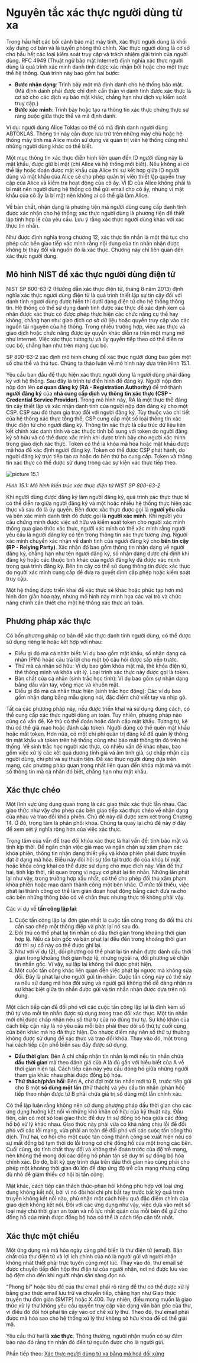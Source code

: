 # Nguyên tắc xác thực người dùng từ xa

Trong hầu hết các bối cảnh bảo mật máy tính, xác thực người dùng là khối xây dựng cơ bản và là tuyến phòng thủ chính. Xác thực người dùng là cơ sở cho hầu hết các loại kiểm soát truy cập và trách nhiệm giải trình của người dùng. RFC 4949 (Thuật ngữ bảo mật Internet) định nghĩa xác thực người dùng là quá trình xác minh danh tính được xác nhận bởi hoặc cho một thực thể hệ thống. Quá trình này bao gồm hai bước:

 - **Bước nhận dạng**: Trình bày một mã định danh cho hệ thống bảo mật. (Mã định danh phải được chỉ định cẩn thận vì danh tính được xác thực là cơ sở cho các dịch vụ bảo mật khác, chẳng hạn như dịch vụ kiểm soát truy cập.)
 - **Bước xác minh**: Trình bày hoặc tạo ra thông tin xác thực chứng thực sự ràng buộc giữa thực thể và mã định danh.

Ví dụ: người dùng Alice Toklas có thể có mã định danh người dùng ABTOKLAS. Thông tin này cần được lưu trữ trên những máy chủ hoặc hệ thống máy tính mà Alice muốn sử dụng và quản trị viên hệ thống cũng như những người dùng khác có thể biết.

Một mục thông tin xác thực điển hình liên quan đến ID người dùng này là mật khẩu, được giữ bí mật (chỉ Alice và hệ thống mới biết). Nếu không ai có thể lấy hoặc đoán được mật khẩu của Alice thì sự kết hợp giữa ID người dùng và mật khẩu của Alice sẽ cho phép quản trị viên thiết lập quyền truy cập của Alice và kiểm tra hoạt động của cô ấy. Vì ID của Alice không phải là bí mật nên người dùng hệ thống có thể gửi email cho cô ấy, nhưng vì mật khẩu của cô ấy là bí mật nên không ai có thể giả làm Alice.

Về bản chất, nhận dạng là phương tiện mà người dùng cung cấp danh tính được xác nhận cho hệ thống; xác thực người dùng là phương tiện để thiết lập tính hợp lệ của yêu cầu. Lưu ý rằng xác thực người dùng khác với xác thực tin nhắn.

Như được định nghĩa trong chương 12, xác thực tin nhắn là một thủ tục cho phép các bên giao tiếp xác minh rằng nội dung của tin nhắn nhận được không bị thay đổi và nguồn đó là xác thực. Chương này chỉ liên quan đến xác thực người dùng.

## Mô hình NIST để xác thực người dùng điện tử

NIST SP 800-63-2 (Hướng dẫn xác thực điện tử, tháng 8 năm 2013) định nghĩa xác thực người dùng điện tử là quá trình thiết lập sự tin cậy đối với danh tính người dùng được hiển thị dưới dạng điện tử cho hệ thống thông tin. Hệ thống có thể sử dụng danh tính được xác thực để xác định xem cá nhân được xác thực có được phép thực hiện các chức năng cụ thể hay không, chẳng hạn như giao dịch cơ sở dữ liệu hoặc quyền truy cập vào các nguồn tài nguyên của hệ thống. Trong nhiều trường hợp, việc xác thực và giao dịch hoặc chức năng được ủy quyền khác diễn ra trên một mạng mở như Internet. Việc xác thực tương tự và ủy quyền tiếp theo có thể diễn ra cục bộ, chẳng hạn như trên mạng cục bộ.

SP 800-63-2 xác định mô hình chung để xác thực người dùng bao gồm một số chủ thể và thủ tục. Chúng ta thảo luận về mô hình này dựa trên Hình 15.1.

Yêu cầu ban đầu để thực hiện xác thực người dùng là người dùng phải đăng ký với hệ thống. Sau đây là trình tự điển hình để đăng ký. Người nộp đơn nộp đơn lên **cơ quan đăng ký (RA - Registration Authority)** để trở thành **người đăng ký** của **nhà cung cấp dịch vụ thông tin xác thực (CSP - Credential Service Provider)**. Trong mô hình này, RA là một thực thể đáng tin cậy thiết lập và xác nhận danh tính của người nộp đơn đăng ký cho một CSP. CSP sau đó tham gia trao đổi với người đăng ký. Tùy thuộc vào chi tiết của hệ thống xác thực tổng thể, CSP cung cấp một số loại thông tin xác thực điện tử cho người đăng ký. Thông tin xác thực là cấu trúc dữ liệu liên kết chính xác danh tính và các thuộc tính bổ sung với token do người đăng ký sở hữu và có thể được xác minh khi được trình bày cho người xác minh trong giao dịch xác thực. Token có thể là khóa mã hóa hoặc mật khẩu được mã hóa để xác định người đăng ký. Token có thể được CSP phát hành, do người đăng ký trực tiếp tạo ra hoặc do bên thứ ba cung cấp. Token và thông tin xác thực có thể được sử dụng trong các sự kiện xác thực tiếp theo.

![picture 15.1](https://media.githubusercontent.com/media/MinkuruDev/ObsidianBackup/master/Cryptography/Assest/Picture_15_1.png)

*Hình 15.1: Mô hình kiến trúc xác thực điện tử NIST SP 800-63-2*

Khi người dùng được đăng ký làm người đăng ký, quá trình xác thực thực tế có thể diễn ra giữa người đăng ký và một hoặc nhiều hệ thống thực hiện xác thực và sau đó là ủy quyền. Bên được xác thực được gọi là **người yêu cầu** và bên xác minh danh tính đó được gọi là **người xác minh**. Khi người yêu cầu chứng minh được việc sở hữu và kiểm soát token cho người xác minh thông qua giao thức xác thực, người xác minh có thể xác minh rằng người yêu cầu là người đăng ký có tên trong thông tin xác thực tương ứng. Người xác minh chuyển xác nhận về danh tính của người đăng ký cho **bên tin cậy (RP - Relying Party)**. Xác nhận đó bao gồm thông tin nhận dạng về người đăng ký, chẳng hạn như tên người đăng ký, số nhận dạng được chỉ định khi đăng ký hoặc các thuộc tính khác của người đăng ký đã được xác minh trong quá trình đăng ký. Bên tin cậy có thể sử dụng thông tin được xác thực do người xác minh cung cấp để đưa ra quyết định cấp phép hoặc kiểm soát truy cập.

Một hệ thống được triển khai để xác thực sẽ khác hoặc phức tạp hơn mô hình đơn giản hóa này, nhưng mô hình này minh họa các vai trò và chức năng chính cần thiết cho một hệ thống xác thực an toàn.

## Phương pháp xác thực

Có bốn phương pháp cơ bản để xác thực danh tính người dùng, có thể được sử dụng riêng lẻ hoặc kết hợp với nhau:

- Điều gì đó mà cá nhân biết: Ví dụ bao gồm mật khẩu, số nhận dạng cá nhân (PIN) hoặc câu trả lời cho một bộ câu hỏi được sắp xếp trước.
- Thứ mà cá nhân sở hữu: Ví dụ bao gồm khóa mật mã, thẻ khóa điện tử, thẻ thông minh và khóa vật lý. Loại trình xác thực này được gọi là token.
- Bản chất của cá nhân (sinh trắc học tĩnh): Ví dụ bao gồm sự nhận dạng bằng dấu vân tay, võng mạc và khuôn mặt.
- Điều gì đó mà cá nhân thực hiện (sinh trắc học động): Các ví dụ bao gồm nhận dạng bằng mẫu giọng nói, đặc điểm chữ viết tay và nhịp gõ.

Tất cả các phương pháp này, nếu được triển khai và sử dụng đúng cách, có thể cung cấp xác thực người dùng an toàn. Tuy nhiên, phương pháp nào cũng có vấn đề. Kẻ thù có thể đoán hoặc đánh cắp mật khẩu. Tương tự, kẻ thù có thể giả mạo hoặc đánh cắp token. Người dùng có thể quên mật khẩu hoặc mất token. Hơn nữa, có một chi phí quản trị đáng kể để quản lý thông tin mật khẩu và token trên hệ thống cũng như bảo mật thông tin đó trên hệ thống. Về sinh trắc học người xác thực, có nhiều vấn đề khác nhau, bao gồm việc xử lý các kết quả dương tính giả và âm tính giả, sự chấp nhận của người dùng, chi phí và sự thuận tiện. Để xác thực người dùng dựa trên mạng, các phương pháp quan trọng nhất liên quan đến khóa mật mã và một số thông tin mà cá nhân đó biết, chẳng hạn như mật khẩu.

## Xác thực chéo

Một lĩnh vực ứng dụng quan trọng là các giao thức xác thực lẫn nhau. Các giao thức như vậy cho phép các bên giao tiếp xác thực chéo về nhận dạng của nhau và trao đổi khóa phiên. Chủ đề này đã được xem xét trong Chương 14. Ở đó, trọng tâm là phân phối khóa. Chúng ta quay lại chủ đề này ở đây để xem xét ý nghĩa rộng hơn của việc xác thực.

Trọng tâm của vấn đề trao đổi khóa xác thực là hai vấn đề: tính bảo mật và tính kịp thời. Để ngăn chặn việc giả mạo và ngăn chặn sự xâm phạm các khóa phiên, thông tin nhận dạng thiết yếu và khóa phiên phải được truyền đạt ở dạng mã hóa. Điều này đòi hỏi sự tồn tại trước đó của khóa bí mật hoặc khóa công khai có thể được sử dụng cho mục đích này. Vấn đề thứ hai, tính kịp thời, rất quan trọng vì nguy cơ phát lại tin nhắn. Những lần phát lại như vậy, trong trường hợp xấu nhất, có thể cho phép đối thủ xâm phạm khóa phiên hoặc mạo danh thành công một bên khác. Ở mức tối thiểu, việc phát lại thành công có thể làm gián đoạn hoạt động bằng cách đưa ra cho các bên những thông báo có vẻ chân thực nhưng thực tế không phải vậy.

Các ví dụ về **tấn công lặp lại**:

1. Cuộc tấn công lặp lại đơn giản nhất là cuộc tấn công trong đó đối thủ chỉ cần sao chép một thông điệp và phát lại nó sau đó.
2. Đối thủ có thể phát lại tin nhắn có dấu thời gian trong khoảng thời gian hợp lệ. Nếu cả bản gốc và bản phát lại đều đến trong khoảng thời gian đó thì sự cố này có thể được ghi lại.
3. Như với ví dụ (2), đối phương có thể phát lại tin nhắn được đánh dấu thời gian trong khoảng thời gian hợp lệ, nhưng ngoài ra, đối phương sẽ chặn tin nhắn gốc. Vì vậy, sự lặp lại không thể được phát hiện.
4. Một cuộc tấn công khác liên quan đến việc phát lại ngược mà không sửa đổi. Đây là phát lại cho người gửi tin nhắn. Cuộc tấn công này có thể xảy ra nếu sử dụng mã hóa đối xứng và người gửi không thể dễ dàng nhận ra sự khác biệt giữa tin nhắn được gửi và tin nhắn nhận được dựa trên nội dung.

Một cách tiếp cận để đối phó với các cuộc tấn công lặp lại là đính kèm số thứ tự vào mỗi tin nhắn được sử dụng trong trao đổi xác thực. Một tin nhắn mới chỉ được chấp nhận nếu số thứ tự của nó đúng thứ tự. Sự khó khăn của cách tiếp cận này là nó yêu cầu mỗi bên phải theo dõi số thứ tự cuối cùng của bên khác mà họ đã thực hiện. Do nhược điểm này nên số thứ tự thường không được sử dụng để xác thực và trao đổi khóa. Thay vào đó, một trong hai cách tiếp cận phổ biến sau đây được sử dụng:

- **Dấu thời gian**: Bên A chỉ chấp nhận tin nhắn là mới nếu tin nhắn chứa **dấu thời gian** mà theo đánh giá của A là đủ gần với hiểu biết của A về thời gian hiện tại. Cách tiếp cận này yêu cầu đồng hồ giữa những người tham gia khác nhau phải được đồng bộ hóa.
- **Thử thách/phản hồi**: Bên A, chờ đợi một tin nhắn mới từ B, trước tiên gửi cho B một **số dùng một lần** (thử thách) và yêu cầu tin nhắn (phản hồi) tiếp theo nhận được từ B phải chứa giá trị số dùng một lần chính xác.

Có thể lập luận rằng không nên sử dụng phương pháp dấu thời gian cho các ứng dụng hướng kết nối vì những khó khăn cố hữu của kỹ thuật này. Đầu tiên, cần có một số loại giao thức để duy trì sự đồng bộ hóa giữa các đồng hồ bộ xử lý khác nhau. Giao thức này phải vừa có khả năng chịu lỗi để đối phó với các lỗi mạng, vừa phải an toàn để đối phó với các cuộc tấn công thù địch. Thứ hai, cơ hội cho một cuộc tấn công thành công sẽ xuất hiện nếu có sự mất đồng bộ tạm thời do lỗi trong cơ chế đồng hồ của một trong các bên. Cuối cùng, do tính chất thay đổi và không thể đoán trước của độ trễ mạng, nên không thể mong đợi các đồng hồ phân tán sẽ duy trì sự đồng bộ hóa chính xác. Do đó, bất kỳ quy trình dựa trên dấu thời gian nào cũng phải cho phép một khoảng thời gian đủ lớn để đáp ứng độ trễ của mạng nhưng cũng đủ nhỏ để giảm thiểu cơ hội bị tấn công.

Mặt khác, cách tiếp cận thách thức-phản hồi không phù hợp với loại ứng dụng không kết nối, bởi vì nó đòi hỏi chi phí bắt tay trước bất kỳ quá trình truyền không kết nối nào, phủ nhận một cách hiệu quả đặc điểm chính của giao dịch không kết nối. Đối với các ứng dụng như vậy, việc dựa vào một số loại máy chủ thời gian an toàn và nỗ lực nhất quán của mỗi bên để giữ cho đồng hồ của mình được đồng bộ hóa có thể là cách tiếp cận tốt nhất.

## Xác thực một chiều

Một ứng dụng mà mã hóa ngày càng phổ biến là thư điện tử (email). Bản chất của thư điện tử và lợi ích chính của nó là người gửi và người nhận không nhất thiết phải trực tuyến cùng một lúc. Thay vào đó, thư email sẽ được chuyển tiếp đến hộp thư điện tử của người nhận, nơi nó được lưu vào bộ đệm cho đến khi người nhận sẵn sàng đọc nó.

“Phong bì” hoặc tiêu đề của thư email phải rõ ràng để thư có thể được xử lý bằng giao thức email lưu trữ và chuyển tiếp, chẳng hạn như Giao thức truyền thư đơn giản (SMTP) hoặc X.400. Tuy nhiên, điều mong muốn là giao thức xử lý thư không yêu cầu quyền truy cập vào dạng văn bản gốc của thư, vì điều đó đòi hỏi phải tin cậy vào cơ chế xử lý thư. Theo đó, thư email phải được mã hóa sao cho hệ thống xử lý thư không sở hữu khóa để có thể giải mã.

Yêu cầu thứ hai là **xác thực**. Thông thường, người nhận muốn có sự đảm bảo nào đó rằng tin nhắn đó đến từ nguồn được cho là người gửi.

Phần tiếp theo: [Xác thực người dùng từ xa bằng mã hoá đối xứng](./Xác%20thực%20người%20dùng%20từ%20xa%20bằng%20mã%20hoá%20đối%20xứng.md)